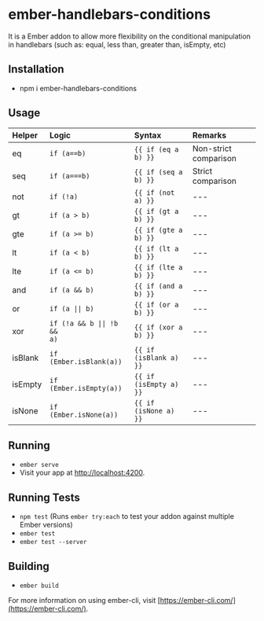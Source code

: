 # ember-handlebars-conditions

It is a Ember addon to allow more flexibility on the conditional manipulation in handlebars (such as: equal, less than, greater than, isEmpty, etc)

## Installation

* npm i ember-handlebars-conditions

## Usage
|Helper|Logic|Syntax|Remarks
|:---|:---|:---|:---|
|eq|`if (a==b)`|`{{ if (eq a b) }}`|Non-strict comparison|
|seq|`if (a===b)`|`{{ if (seq a b) }}`|Strict comparison|
|not|`if (!a)`|`{{ if (not a) }}`|---|
|gt|`if (a > b)`|`{{ if (gt a b) }}`|---|
|gte|`if (a >= b)`|`{{ if (gte a b) }}`|---|
|lt|`if (a < b)`|`{{ if (lt a b) }}`|---|
|lte|`if (a <= b)`|`{{ if (lte a b) }}`|---|
|and|`if (a && b)`|`{{ if (and a b) }}`|---|
|or|<code>if (a &#124;&#124; b)</code>|`{{ if (or a b) }}`|---|
|xor|<code>if (!a && b &#124;&#124; !b && a)</code>|`{{ if (xor a b) }}`|---|
|isBlank|`if (Ember.isBlank(a))`|`{{ if (isBlank a) }}`|---|
|isEmpty|`if (Ember.isEmpty(a))`|`{{ if (isEmpty a) }}`|---|
|isNone|`if (Ember.isNone(a))`|`{{ if (isNone a) }}`|---|

## Running

* `ember serve`
* Visit your app at [http://localhost:4200](http://localhost:4200).

## Running Tests

* `npm test` (Runs `ember try:each` to test your addon against multiple Ember versions)
* `ember test`
* `ember test --server`

## Building

* `ember build`

For more information on using ember-cli, visit [https://ember-cli.com/](https://ember-cli.com/).
